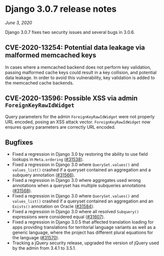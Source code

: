 # Django 3.0.7 release notes

*June 3, 2020*

Django 3.0.7 fixes two security issues and several bugs in 3.0.6.

## CVE-2020-13254: Potential data leakage via malformed memcached keys

In cases where a memcached backend does not perform key validation, passing
malformed cache keys could result in a key collision, and potential data
leakage. In order to avoid this vulnerability, key validation is added to the
memcached cache backends.

## CVE-2020-13596: Possible XSS via admin `ForeignKeyRawIdWidget`

Query parameters for the admin `ForeignKeyRawIdWidget` were not properly URL
encoded, posing an XSS attack vector. `ForeignKeyRawIdWidget` now
ensures query parameters are correctly URL encoded.

## Bugfixes

* Fixed a regression in Django 3.0 by restoring the ability to use field
  lookups in `Meta.ordering` ([#31538](https://code.djangoproject.com/ticket/31538)).
* Fixed a regression in Django 3.0 where `QuerySet.values()` and
  `values_list()` crashed if a queryset contained an aggregation and a
  subquery annotation ([#31566](https://code.djangoproject.com/ticket/31566)).
* Fixed a regression in Django 3.0 where aggregates used wrong annotations when
  a queryset has multiple subqueries annotations ([#31568](https://code.djangoproject.com/ticket/31568)).
* Fixed a regression in Django 3.0 where `QuerySet.values()` and
  `values_list()` crashed if a queryset contained an aggregation and an
  `Exists()` annotation on Oracle ([#31584](https://code.djangoproject.com/ticket/31584)).
* Fixed a regression in Django 3.0 where all resolved `Subquery()`
  expressions were considered equal ([#31607](https://code.djangoproject.com/ticket/31607)).
* Fixed a regression in Django 3.0.5 that affected translation loading for apps
  providing translations for territorial language variants as well as a generic
  language, where the project has different plural equations for the language
  ([#31570](https://code.djangoproject.com/ticket/31570)).
* Tracking a jQuery security release, upgraded the version of jQuery used by
  the admin from 3.4.1 to 3.5.1.
